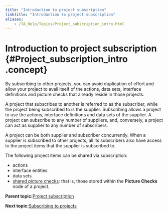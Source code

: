 ```yaml
--- 
title: "Introduction to project subscription"
linktitle: "Introduction to project subscription"
aliases: 
    - /TA_Help/Topics/Project_subscription_intro.html
---
```

# Introduction to project subscription {#Project_subscription_intro .concept}

By subscribing to other projects, you can avoid duplication of effort and allow your project to avail itself of the actions, data sets, interface definitions and picture checks that already reside in those projects.

A project that subscribes to another is referred to as the subscriber, while the project being subscribed to is the supplier. Subscribing allows a project to use the actions, interface definitions and data sets of the supplier. A project can subscribe to any number of suppliers, and, conversely, a project can act as supplier to any number of subscribers.

A project can be both supplier and subscriber concurrently. When a supplier is subscribed to other projects, all its subscribers also have access to the project items that the supplier is subscribed to.

The following project items can be shared via subscription:

-   actions
-   interface entities
-   data sets
-   [shared picture checks](../../reuse/../TA_Glossary/Topics/glossarySharedPictureCheck.html): that is, those stored within the **Picture Checks** node of a project.

**Parent topic:**[Project subscription](../../TA_Help/Topics/Project_subscription.html)

**Next topic:**[Subscribing to projects](../../TA_Help/Topics/Projects_and_project_items_subscribe_to_projects.html)

